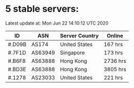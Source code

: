 # 5 stable servers:

Latest update at: Mon Jun 22 14:10:12 UTC 2020

| ID | ASN | Server Country | Online |
| -- | --- | -------------- | ------ |
| #.D09B | AS174 | United States | 167 hrs |
| #.7F1D | AS63949 | Singapore | 173 hrs |
| #.B6F8 | AS63888 | Hong Kong | 2736 hrs |
| #.BD3E | AS63888 | Hong Kong | 3805 hrs |
| #.1278 | AS23033 | United States | 221 hrs |

